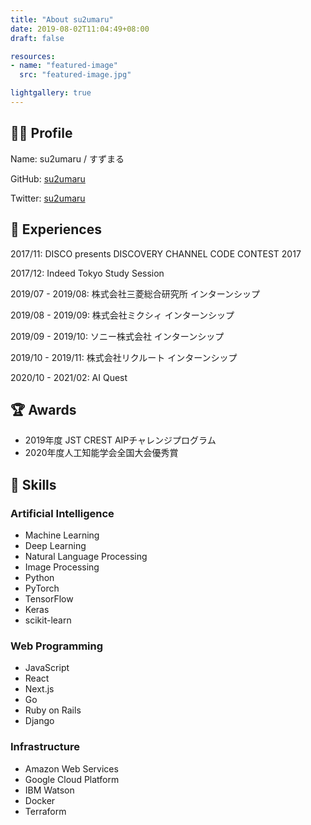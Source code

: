 ```yaml
---
title: "About su2umaru"
date: 2019-08-02T11:04:49+08:00
draft: false

resources:
- name: "featured-image"
  src: "featured-image.jpg"

lightgallery: true
---
```


## :man_technologist: Profile

Name: su2umaru / すずまる

GitHub: [su2umaru](https://github.com/su2umaru)

Twitter: [su2umaru](https://twitter.com/su2umaru)

## :rocket: Experiences

2017/11: DISCO presents DISCOVERY CHANNEL CODE CONTEST 2017

2017/12: Indeed Tokyo Study Session

2019/07 - 2019/08: 株式会社三菱総合研究所 インターンシップ

2019/08 - 2019/09: 株式会社ミクシィ インターンシップ

2019/09 - 2019/10: ソニー株式会社 インターンシップ

2019/10 - 2019/11: 株式会社リクルート インターンシップ

2020/10 - 2021/02: AI Quest

## :trophy: Awards

- 2019年度 JST CREST AIPチャレンジプログラム
- 2020年度人工知能学会全国大会優秀賞

## :muscle: Skills

### Artificial Intelligence

- Machine Learning
- Deep Learning
- Natural Language Processing
- Image Processing
- Python
- PyTorch
- TensorFlow
- Keras
- scikit-learn

### Web Programming

- JavaScript
- React
- Next.js
- Go
- Ruby on Rails
- Django

### Infrastructure

- Amazon Web Services
- Google Cloud Platform
- IBM Watson
- Docker
- Terraform